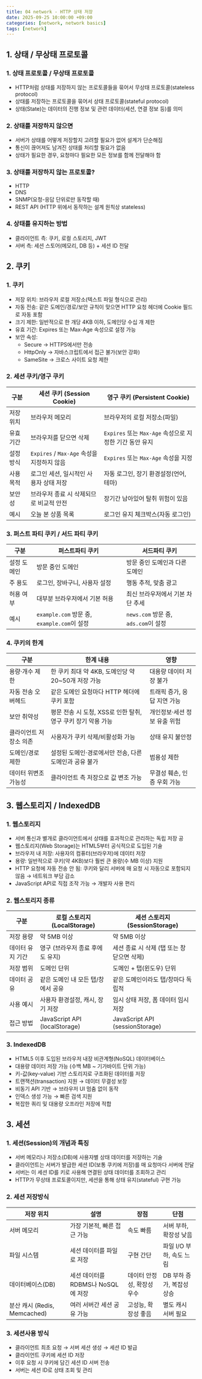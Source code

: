 ```yaml
---
title: 04 network - HTTP 상태 저장
date: 2025-09-25 10:00:00 +09:00
categories: [network, network basics]
tags: [network]
---
```


## 1. 상태 / 무상태 프로토콜
### 1. 상태 프로토콜 / 무상태 프로토콜 
 - HTTP처럼 상태를 저장하지 않는 프로토콜들을 묶어서 무상태 프로토콜(stateless protocol)
 - 상태를 저장하는 프로토콜을 묶어서 상태 프로토콜(stateful protocol)
 - 상태(State)는 데이터의 진행 정보 및 관련 데이터(세션, 연결 정보 등)를 의미
  
### 2. 상태를 저장하지 않으면
 - 서버가 상태를 어떻게 저장할지 고려할 필요가 없어 설계가 단순해짐
 - 통신이 끊어져도 남겨진 상태를 처리할 필요가 없음
 - 상태가 필요한 경우, 요청마다 필요한 모든 정보를 함께 전달해야 함
 
### 3. 상태를 저장하지 않는 프로토콜? 
 - HTTP
 - DNS
 - SNMP(요청-응답 단위로만 동작할 때)
 - REST API (HTTP 위에서 동작하는 설계 원칙상 stateless)

### 4. 상태를 유지하는 방법
 - 클라이언트 측: 쿠키, 로컬 스토리지, JWT
 - 서버 측: 세션 스토어(메모리, DB 등) + 세션 ID 전달

## 2. 쿠키
### 1. 쿠키
 - 저장 위치: 브라우저 로컬 저장소(텍스트 파일 형식으로 관리)
 - 자동 전송: 같은 도메인/경로/보안 규칙이 맞으면 HTTP 요청 헤더에 Cookie 필드로 자동 포함
 - 크기 제한: 일반적으로 한 개당 4KB 이하, 도메인당 수십 개 제한
 - 유효 기간: Expires 또는 Max-Age 속성으로 설정 가능
 - 보안 속성:
   - Secure → HTTPS에서만 전송
   - HttpOnly → 자바스크립트에서 접근 불가(보안 강화)
   - SameSite → 크로스 사이트 요청 제한

### 2. 세션 쿠키/영구 쿠키

| 구분    | 세션 쿠키 (Session Cookie)            | 영구 쿠키 (Persistent Cookie)                |
| ----- | --------------------------------- | ---------------------------------------- |
| 저장 위치 | 브라우저 메모리                          | 브라우저의 로컬 저장소(파일)                         |
| 유효 기간 | 브라우저를 닫으면 삭제                      | `Expires` 또는 `Max-Age` 속성으로 지정한 기간 동안 유지 |
| 설정 방식 | `Expires` / `Max-Age` 속성을 지정하지 않음 | `Expires` 또는 `Max-Age` 속성을 지정            |
| 사용 목적 | 로그인 세션, 일시적인 사용자 상태 저장            | 자동 로그인, 장기 환경설정(언어, 테마)                  |
| 보안성   | 브라우저 종료 시 삭제되므로 비교적 안전            | 장기간 남아있어 탈취 위험이 있음                       |
| 예시    | 오늘 본 상품 목록                        | 로그인 유지 체크박스(자동 로그인)                      |

### 3. 퍼스트 파티 쿠키 / 서드 파티 쿠키

| 구분     | 퍼스트파티 쿠키                              | 서드파티 쿠키                        |
| ------ | ------------------------------------- | ------------------------------ |
| 설정 도메인 | 방문 중인 도메인                             | 방문 중인 도메인과 다른 도메인              |
| 주 용도   | 로그인, 장바구니, 사용자 설정                     | 행동 추적, 맞춤 광고                   |
| 허용 여부  | 대부분 브라우저에서 기본 허용                      | 최신 브라우저에서 기본 차단 추세             |
| 예시     | `example.com` 방문 중, `example.com`이 설정 | `news.com` 방문 중, `ads.com`이 설정 |


### 4. 쿠키의 한계

| 구분           | 한계 내용                                  | 영향               |
| ------------ | -------------------------------------- | ---------------- |
| 용량·개수 제한     | 한 쿠키 최대 약 4KB, 도메인당 약 20\~50개 저장 가능    | 대용량 데이터 저장 불가    |
| 자동 전송 오버헤드   | 같은 도메인 요청마다 HTTP 헤더에 쿠키 포함             | 트래픽 증가, 응답 지연 가능 |
| 보안 취약성       | 평문 전송 시 도청, XSS로 인한 탈취, 영구 쿠키 장기 악용 가능 | 개인정보·세션 정보 유출 위험 |
| 클라이언트 저장소 의존 | 사용자가 쿠키 삭제/비활성화 가능                     | 상태 유지 불안정        |
| 도메인/경로 제한    | 설정된 도메인·경로에서만 전송, 다른 도메인과 공유 불가        | 범용성 제한           |
| 데이터 위변조 가능성  | 클라이언트 측 저장으로 값 변조 가능                   | 무결성 훼손, 인증 우회 가능 |


## 3. 웹스토리지 / IndexedDB
### 1. 웹스토리지
 - 서버 통신과 별개로 클라이언트에서 상태를 효과적으로 관리하는 독립 저장 공
 - 웹스토리지(Web Storage)는 HTML5부터 공식적으로 도입된 기술
 - 브라우저 내 저장: 사용자의 컴퓨터(브라우저)에 데이터 저장
 - 용량: 일반적으로 쿠키(약 4KB)보다 훨씬 큰 용량(수 MB 이상) 지원
 - HTTP 요청에 자동 전송 안 됨: 쿠키와 달리 서버에 매 요청 시 자동으로 포함되지 않음 → 네트워크 부담 감소
 - JavaScript API로 직접 조작 가능 → 개발자 사용 편리

### 2. 웹스토리지 종류

| 구분        | 로컬 스토리지 (LocalStorage)        | 세션 스토리지 (SessionStorage)        |
| --------- | ----------------------------- | ------------------------------- |
| 저장 용량     | 약 5MB 이상                      | 약 5MB 이상                        |
| 데이터 유지 기간 | 영구 (브라우저 종료 후에도 유지)           | 세션 종료 시 삭제 (탭 또는 창 닫으면 삭제)      |
| 저장 범위     | 도메인 단위                        | 도메인 + 탭(윈도우) 단위                 |
| 데이터 공유    | 같은 도메인 내 모든 탭/창에서 공유          | 같은 도메인이라도 탭/창마다 독립적             |
| 사용 예시     | 사용자 환경설정, 캐시, 장기 저장           | 임시 상태 저장, 폼 데이터 임시 저장           |
| 접근 방법     | JavaScript API (localStorage) | JavaScript API (sessionStorage) |

### 3. IndexedDB
 - HTML5 이후 도입된 브라우저 내장 비관계형(NoSQL) 데이터베이스
 - 대용량 데이터 저장 가능 (수백 MB ~ 기가바이트 단위 가능)
 - 키-값(key-value) 기반 스토리지로 구조화된 데이터를 저장
 - 트랜잭션(transaction) 지원 → 데이터 무결성 보장
 - 비동기 API 기반 → 브라우저 UI 멈춤 없이 동작
 - 인덱스 생성 가능 → 빠른 검색 지원
 - 복잡한 쿼리 및 대용량 오프라인 저장에 적합

## 3. 세션
### 1. 세션(Session)의 개념과 특징
  - 서버 메모리나 저장소(DB)에 사용자별 상태 데이터를 저장하는 기술
  - 클라이언트는 서버가 발급한 세션 ID(보통 쿠키에 저장)를 매 요청마다 서버에 전달
  - 서버는 이 세션 ID를 키로 사용해 연결된 상태 데이터를 조회하고 관리
  - HTTP가 무상태 프로토콜이지만, 세션을 통해 상태 유지(stateful) 구현 가능

### 2. 세션 저장방식

| 저장 위치                    | 설명                       | 장점              | 단점               |
| ------------------------ | ------------------------ | --------------- | ---------------- |
| 서버 메모리                   | 가장 기본적, 빠른 접근 가능         | 속도 빠름           | 서버 부하, 확장성 낮음    |
| 파일 시스템                   | 세션 데이터를 파일로 저장           | 구현 간단           | 파일 I/O 부하, 속도 느림 |
| 데이터베이스(DB)               | 세션 데이터를 RDBMS나 NoSQL에 저장 | 데이터 안정성, 확장성 우수 | DB 부하 증가, 복잡성 상승 |
| 분산 캐시 (Redis, Memcached) | 여러 서버간 세션 공유 가능          | 고성능, 확장성 좋음     | 별도 캐시 서버 필요      |

### 3. 세션사용 방식
 - 클라이언트 최초 요청 → 서버 세션 생성 → 세션 ID 발급
 - 클라이언트 쿠키에 세션 ID 저장
 - 이후 요청 시 쿠키에 담긴 세션 ID 서버 전송
 - 서버는 세션 ID로 상태 조회 및 관리
